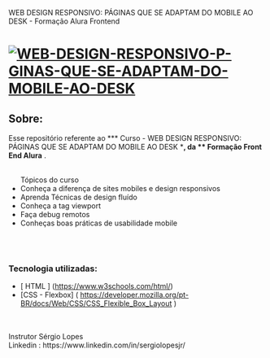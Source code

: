 
 WEB DESIGN RESPONSIVO: PÁGINAS QUE SE ADAPTAM DO MOBILE AO DESK - Formação Alura Frontend

<h1>
    <a href="https://ibb.co/yQR6SSf"><img src="https://i.ibb.co/ZMJBmmL/WEB-DESIGN-RESPONSIVO-P-GINAS-QUE-SE-ADAPTAM-DO-MOBILE-AO-DESK.png" alt="WEB-DESIGN-RESPONSIVO-P-GINAS-QUE-SE-ADAPTAM-DO-MOBILE-AO-DESK" border="0"></a>
</h1>
 

## Sobre: 

Esse repositório referente ao *** Curso - WEB DESIGN RESPONSIVO: PÁGINAS QUE SE ADAPTAM DO MOBILE AO DESK ***, da ** Formação Front End Alura** . <br><br>

<ul>Tópicos do curso <br>
	<li>Conheça a diferença de sites mobiles e design responsivos</li>
	<li>Aprenda Técnicas de design fluído</li>
	<li>Conheça a tag viewport</li>
	<li>Faça debug remotos</li>
	<li>Conheças boas práticas de usabilidade mobile</li>
</ul><br><br>

###  Tecnologia utilizadas:

* [ HTML ] (https://www.w3schools.com/html/)
* [CSS - Flexbox] ( https://developer.mozilla.org/pt-BR/docs/Web/CSS/CSS_Flexible_Box_Layout )

<br>
<br>
Instrutor Sérgio Lopes<br>
Linkedin : https://www.linkedin.com/in/sergiolopesjr/<br>

